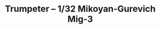 ---
layout: product
title: "Trumpeter – 1/32 Mikoyan-Gurevich Mig-3"
price: "5000" 
desc: "N/A"
img_path: "/assets/img/TRU02230.webp"
brand: "N/A"
available: false
special_offer: false
new: false
soon: false
cat: "010000"
subcat: "013400"
subsubcat: "0N/A"
sifra: "TRU02230"
popular: false
spec: false
---